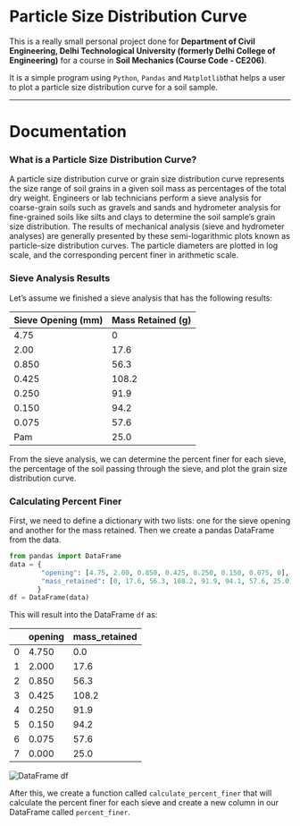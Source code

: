 # Particle Size Distribution Curve

This is a really small personal project done for **Department of Civil Engineering, Delhi Technological University (formerly Delhi College of Engineering)** for a course in **Soil Mechanics (Course Code - CE206)**.

It is a simple program using ```Python```, ```Pandas``` and ```Matplotlib```that helps a user to plot a particle size distribution curve for a soil sample.

---

# Documentation

### What is a Particle Size Distribution Curve?

A particle size distribution curve or grain size distribution curve represents the size range of soil grains in a given soil mass as percentages of the total dry weight. Engineers or lab technicians perform a sieve analysis for coarse-grain soils such as gravels and sands and hydrometer analysis for fine-grained soils like silts and clays to determine the soil sample’s grain size distribution. The results of mechanical analysis (sieve and hydrometer analyses) are generally presented by these semi-logarithmic plots known as particle-size distribution curves. The particle diameters are plotted in log scale, and the corresponding percent finer in arithmetic scale. 

### Sieve Analysis Results

Let’s assume we finished a sieve analysis that has the following results:

|Sieve Opening (mm) |Mass Retained (g) |
|-------------------| ---------------- |
|4.75|0|
|2.00|17.6|
|0.850|56.3|
|0.425|108.2|
|0.250|91.9|
|0.150|94.2|
|0.075|57.6|
|Pam|25.0|

From the sieve analysis, we can determine the percent finer for each sieve, the percentage of the soil passing through the sieve, and plot the grain size distribution curve.

### Calculating Percent Finer

First, we need to define a dictionary with two lists: one for the sieve opening and another for the mass retained. Then we create a pandas DataFrame from the data.

```python
from pandas import DataFrame
data = {
        "opening": [4.75, 2.00, 0.850, 0.425, 0.250, 0.150, 0.075, 0],
        "mass_retained": [0, 17.6, 56.3, 108.2, 91.9, 94.1, 57.6, 25.0]
       }
df = DataFrame(data)
```

This will result into the DataFrame ```df``` as:

|   |opening |mass_retained |
|---|--------| ------------ |
|0|4.750|0.0|
|1|2.000|17.6|
|2|0.850|56.3|
|3|0.425|108.2|
|4|0.250|91.9|
|5|0.150|94.2|
|6|0.075|57.6|
|7|0.000|25.0|

![DataFrame df](https://user-images.githubusercontent.com/53916781/121565707-594c0400-ca3a-11eb-9058-48e8faa2e0cd.png)



After this, we create a function called ```calculate_percent_finer``` that will calculate the percent finer for each sieve and create a new column in our DataFrame called ```percent_finer```.

